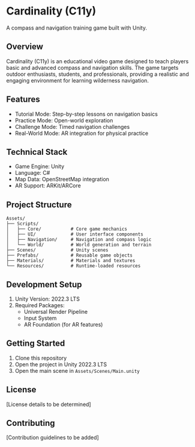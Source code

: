 # Cardinality (C11y)

A compass and navigation training game built with Unity.

## Overview

Cardinality (C11y) is an educational video game designed to teach players basic and advanced compass and navigation skills. The game targets outdoor enthusiasts, students, and professionals, providing a realistic and engaging environment for learning wilderness navigation.

## Features

- Tutorial Mode: Step-by-step lessons on navigation basics
- Practice Mode: Open-world exploration
- Challenge Mode: Timed navigation challenges
- Real-World Mode: AR integration for physical practice

## Technical Stack

- Game Engine: Unity
- Language: C#
- Map Data: OpenStreetMap integration
- AR Support: ARKit/ARCore

## Project Structure

```
Assets/
├── Scripts/
│   ├── Core/           # Core game mechanics
│   ├── UI/             # User interface components
│   ├── Navigation/     # Navigation and compass logic
│   └── World/          # World generation and terrain
├── Scenes/             # Unity scenes
├── Prefabs/            # Reusable game objects
├── Materials/          # Materials and textures
└── Resources/          # Runtime-loaded resources
```

## Development Setup

1. Unity Version: 2022.3 LTS
2. Required Packages:
   - Universal Render Pipeline
   - Input System
   - AR Foundation (for AR features)

## Getting Started

1. Clone this repository
2. Open the project in Unity 2022.3 LTS
3. Open the main scene in `Assets/Scenes/Main.unity`

## License

[License details to be determined]

## Contributing

[Contribution guidelines to be added] 